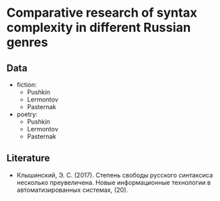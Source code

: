 # Comparative research of syntax complexity in different Russian genres

## Data

* fiction:
	* Pushkin
	* Lermontov
	* Pasternak
* poetry:
	* Pushkin
	* Lermontov
	* Pasternak

## Literature

* Клышинский, Э. С. (2017). Степень свободы русского синтаксиса несколько преувеличена. Новые информационные технологии в автоматизированных системах, (20).
